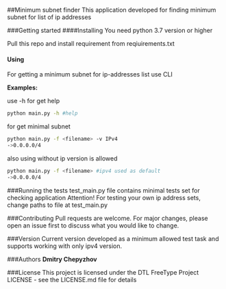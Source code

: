 ##Minimum subnet finder
This application developed for finding minimum subnet for list of ip addresses 

###Getting started
####Installing
You need python 3.7 version or higher

Pull this repo and install requirement from reqiuirements.txt

#### Using
For getting a minimum subnet for ip-addresses list use CLI

__Examples:__

use -h for get help
```bash
python main.py -h #help
```

for get minimal subnet
```bash
python main.py -f <filename> -v IPv4
->0.0.0.0/4
```
also using without ip version is allowed
```bash
python main.py -f <filename> #ipv4 used as default
->0.0.0.0/4
```

###Running the tests
test_main.py file contains minimal tests set for checking application
Attention! For testing your own ip address sets, change paths to file at test_main.py 

###Contributing
Pull requests are welcome. For major changes, please open an issue first to discuss what you would like to change.

###Version
Current version developed as a minimum allowed test task and supports working with only ipv4 version.

###Authors
__Dmitry Chepyzhov__

###License
This project is licensed under the DTL FreeType Project LICENSE - see the LICENSE.md file for details
